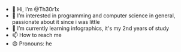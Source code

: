 - 👋 Hi, I’m @Th30r1x
- 👀 I’m interested in programming and computer science in general, passionate about it since i was little
- 🌱 I’m currently learning infographics, it's my 2nd years of study
- 📫 How to reach me 
- 😄 Pronouns: he


<!---
Th30r1x/Th30r1x is a ✨ special ✨ repository because its `README.md` (this file) appears on your GitHub profile.
You can click the Preview link to take a look at your changes.
--->
